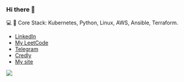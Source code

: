 ### Hi there 👋

💻 🎯 Core Stack: Kubernetes, Python, Linux, AWS, Ansible, Terraform.

- [LinkedIn](https://www.linkedin.com/in/ihorkram/)
- [My LeetCode](https://leetcode.com/ihor_kram/)
- [Telegram](https://t.me/ihor_kram)
- [Credly](https://www.credly.com/users/ihor-kram/badges)
- [My site](https://ihorkram.com)
<!--
**1hkr4m/1hkr4m** is a ✨ _special_ ✨ repository because its `README.md` (this file) appears on your GitHub profile.

Here are some ideas to get you started:

- 🔭 I’m currently working on ...
- 🌱 I’m currently learning ...
- 👯 I’m looking to collaborate on ...
- 🤔 I’m looking for help with ...
- 💬 Ask me about ...
- 📫 How to reach me: ...
- 😄 Pronouns: ...
- ⚡ Fun fact: ...
-->

![](https://komarev.com/ghpvc/?username=1hkr4m&label=Views+Since+July+2023&color=brightgreen)
